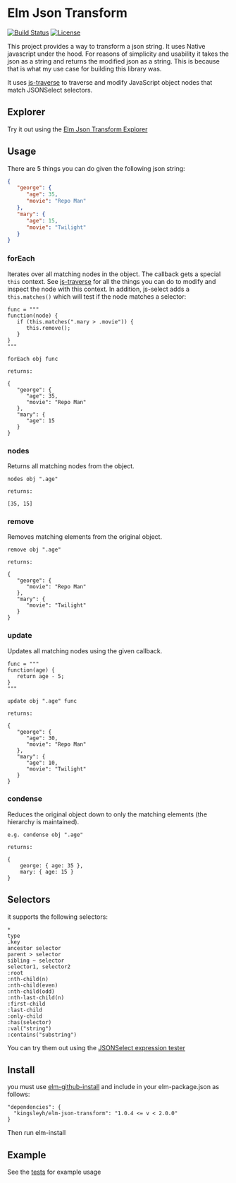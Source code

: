 # Elm Json Transform

[![Build Status](https://travis-ci.org/kingsleyh/elm-json-transform.svg?branch=master)](https://travis-ci.org/kingsleyh/elm-json-transform)
[![License](https://img.shields.io/badge/License-BSD%203--Clause-blue.svg)](https://opensource.org/licenses/BSD-3-Clause)

This project provides a way to transform a json string. It uses Native javascript under the hood. For reasons of simplicity and usability it takes the json as a string and returns the modified json as a string. This is because that is what my use case for building this library was.

It uses [js-traverse](https://github.com/substack/js-traverse) to traverse and modify JavaScript object nodes that match JSONSelect selectors.

## Explorer

Try it out using the [Elm Json Transform Explorer](https://kingsleyh.github.io/elm-json-transform/)

## Usage

There are 5 things you can do given the following json string:

```json
{
   "george": {
      "age": 35,
      "movie": "Repo Man"
   },
   "mary": {
      "age": 15,
      "movie": "Twilight"
   }
}
```

### forEach

Iterates over all matching nodes in the object. The callback gets a special `this` context. See [js-traverse](https://github.com/substack/js-traverse) for all the things you can do to modify and inspect the node with this context. In addition, js-select adds a `this.matches()` which will test if the node matches a selector:

```
func = """
function(node) {
   if (this.matches(".mary > .movie")) {
      this.remove();
   }
}
"""

forEach obj func

returns:

{
   "george": {
      "age": 35,
      "movie": "Repo Man"
   },
   "mary": {
      "age": 15
   }
}
```

### nodes

Returns all matching nodes from the object.

```
nodes obj ".age"

returns:

[35, 15]
```

### remove

Removes matching elements from the original object.

```
remove obj ".age"

returns:

{
   "george": {
      "movie": "Repo Man"
   },
   "mary": {
      "movie": "Twilight"
   }
}
```

### update

Updates all matching nodes using the given callback.

```
func = """
function(age) {
   return age - 5;
}
"""

update obj ".age" func

returns:

{
   "george": {
      "age": 30,
      "movie": "Repo Man"
   },
   "mary": {
      "age": 10,
      "movie": "Twilight"
   }
}
```

### condense

Reduces the original object down to only the matching elements (the hierarchy is maintained).

```
e.g. condense obj ".age"

returns:

{
    george: { age: 35 },
    mary: { age: 15 }
}
```

## Selectors

it supports the following selectors:

```
*
type
.key
ancestor selector
parent > selector
sibling ~ selector
selector1, selector2
:root
:nth-child(n)
:nth-child(even)
:nth-child(odd)
:nth-last-child(n)
:first-child
:last-child
:only-child
:has(selector)
:val("string")
:contains("substring")
```

You can try them out using the [JSONSelect expression tester](https://jsonselect.curiousconcept.com/)

## Install

you must use [elm-github-install](https://github.com/gdotdesign/elm-github-install) and include in your elm-package.json as follows:

```
"dependencies": {
  "kingsleyh/elm-json-transform": "1.0.4 <= v < 2.0.0"
}
```

Then run elm-install

## Example

See the [tests](https://github.com/kingsleyh/elm-json-transform/blob/master/testing/tests/JsonTransformTests.elm) for example usage

